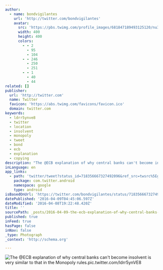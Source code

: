 ```yaml
---
author:
  - name: bondvigilantes
    url: 'http://twitter.com/bondvigilantes'
    avatar:
      src: 'https://pbs.twimg.com/profile_images/681847189493125120/nuIz7l4q_400x400.png'
      width: 400
      height: 400
      colors:
        - - 2
          - 95
          - 104
        - - 246
          - 250
          - 251
        - - 1
          - 40
          - 44
related: []
publisher:
  url: 'http://twitter.com'
  name: Twitter
  favicon: 'https://abs.twimg.com/favicons/favicon.ico'
  domain: twitter.com
keywords:
  - ldrr5ynve8
  - twitter
  - location
  - insolvent
  - monopoly
  - tweet
  - bond
  - ecb
  - explanation
  - copying
description: "The @ECB explanation of why central banks can't become insolvent is very similar to that in the Monopoly rules.pic.twitter.com/ldrr5ynVE8"
inLanguage: en
app_links:
  - path: 'twitter/tweet?status_id=718356667327492096&ref_src=twsrc%5Egoogle%7Ctwcamp%5Eandroidseo%7Ctwgr%5Estatus%7Ctwterm%5E718356667327492096'
    package: com.twitter.android
    namespace: google
    type: android
isBasedOnUrl: 'https://twitter.com/bondvigilantes/status/718356667327492096/photo/1'
datePublished: '2016-04-09T04:45:06.597Z'
dateModified: '2016-04-08T19:22:48.420Z'
title: ''
sourcePath: _posts/2016-04-09-the-ecb-explanation-of-why-central-banks-cant-become-insol.md
published: true
inFeed: true
hasPage: false
inNav: false
_type: Photograph
_context: 'http://schema.org'

---
```

![The @ECB explanation of why central banks can't become insolvent is very similar to that in the Monopoly rules.pic.twitter.com/ldrr5ynVE8](https://pbs.twimg.com/media/CfgdlSrWwAA_q7_.jpg:large)